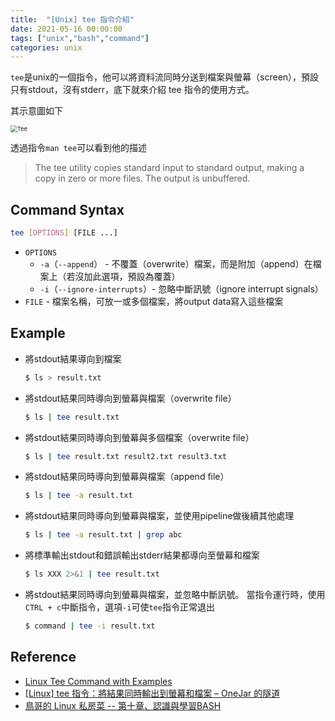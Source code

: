 ```yaml
---
title:  "[Unix] tee 指令介紹"
date: 2021-05-16 00:00:00
tags: ["unix","bash","command"]
categories: unix
---
```


`tee`是unix的一個指令，他可以將資料流同時分送到檔案與螢幕（screen），預設只有stdout，沒有stderr，底下就來介紹 tee 指令的使用方式。

<!-- more -->

其示意圖如下

<img src="https://upload.wikimedia.org/wikipedia/commons/2/24/Tee.svg" alt="Tee" style="zoom:67%;" />

透過指令`man tee`可以看到他的描述

> The tee utility copies standard input to standard output, making a copy in zero or more files.  The output is unbuffered.

## Command Syntax

```bash
tee [OPTIONS] [FILE ...]
```

* `OPTIONS`
  * `-a`（`--append`） - 不覆蓋（overwrite）檔案，而是附加（append）在檔案上（若沒加此選項，預設為覆蓋）
  * `-i`（`--ignore-interrupts`）- 忽略中斷訊號（ignore interrupt signals）
* `FILE` - 檔案名稱，可放一或多個檔案，將output data寫入這些檔案

## Example

* 將stdout結果導向到檔案

  ```bash
  $ ls > result.txt
  ```

* 將stdout結果同時導向到螢幕與檔案（overwrite file）

  ```bash
  $ ls | tee result.txt
  ```

* 將stdout結果同時導向到螢幕與多個檔案（overwrite file）

  ```bash
  $ ls | tee result.txt result2.txt result3.txt
  ```

* 將stdout結果同時導向到螢幕與檔案（append file）

  ```bash
  $ ls | tee -a result.txt
  ```

* 將stdout結果同時導向到螢幕與檔案，並使用pipeline做後續其他處理

  ```bash
  $ ls | tee -a result.txt | grep abc
  ```

* 將標準輸出stdout和錯誤輸出stderr結果都導向至螢幕和檔案

  ```bash
  $ ls XXX 2>&1 | tee result.txt
  ```

* 將stdout結果同時導向到螢幕與檔案，並忽略中斷訊號。
  當指令運行時，使用`CTRL + c`中斷指令，選項`-i`可使`tee`指令正常退出

  ```bash
  $ command | tee -i result.txt
  ```

## Reference
* [Linux Tee Command with Examples](https://linuxize.com/post/linux-tee-command/)
* [[Linux] tee 指令：將結果同時輸出到螢幕和檔案 – OneJar 的隧道](https://www.onejar99.com/linux-command-tee/#more-590)
* [鳥哥的 Linux 私房菜 -- 第十章、認識與學習BASH](http://linux.vbird.org/linux_basic/0320bash.php)

